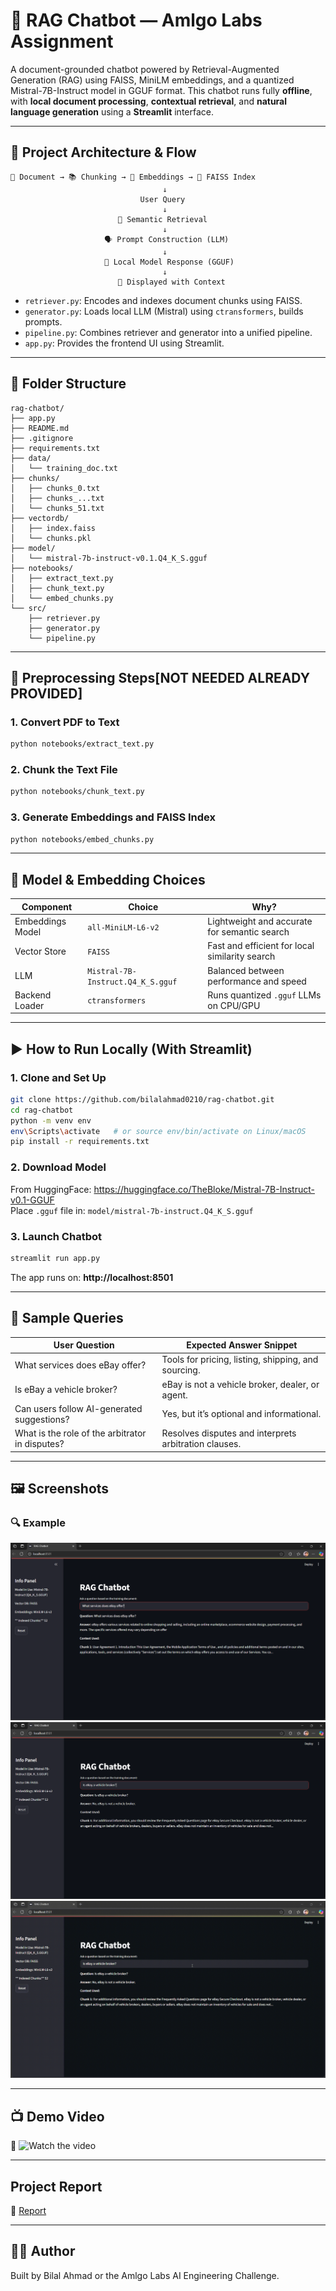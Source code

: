 
# 🤖 RAG Chatbot — Amlgo Labs Assignment

A document-grounded chatbot powered by Retrieval-Augmented Generation (RAG) using FAISS, MiniLM embeddings, and a quantized Mistral-7B-Instruct model in GGUF format. This chatbot runs fully **offline**, with **local document processing**, **contextual retrieval**, and **natural language generation** using a **Streamlit** interface.

---

## 🔧 Project Architecture & Flow

```
📄 Document → 📚 Chunking → 🔢 Embeddings → 📁 FAISS Index
                                  ↓
                             User Query
                                  ↓
                        🧠 Semantic Retrieval
                                  ↓
                     🗣️ Prompt Construction (LLM)
                                  ↓
                     🤖 Local Model Response (GGUF)
                                  ↓
                        📑 Displayed with Context
```

- `retriever.py`: Encodes and indexes document chunks using FAISS.
- `generator.py`: Loads local LLM (Mistral) using `ctransformers`, builds prompts.
- `pipeline.py`: Combines retriever and generator into a unified pipeline.
- `app.py`: Provides the frontend UI using Streamlit.

---

## 📁 Folder Structure

```
rag-chatbot/
├── app.py
├── README.md
├── .gitignore
├── requirements.txt
├── data/
│   └── training_doc.txt
├── chunks/
│   ├── chunks_0.txt
│   ├── chunks_...txt
│   └── chunks_51.txt
├── vectordb/
│   ├── index.faiss
│   └── chunks.pkl
├── model/
│   └── mistral-7b-instruct-v0.1.Q4_K_S.gguf
├── notebooks/
│   ├── extract_text.py
│   ├── chunk_text.py
│   └── embed_chunks.py
└── src/
    ├── retriever.py
    ├── generator.py
    └── pipeline.py
```

---
## 🧩 Preprocessing Steps[NOT NEEDED ALREADY PROVIDED]

### 1. Convert PDF to Text

```bash
python notebooks/extract_text.py
```

### 2. Chunk the Text File

```bash
python notebooks/chunk_text.py
```

### 3. Generate Embeddings and FAISS Index

```bash
python notebooks/embed_chunks.py
```

---


## 🧠 Model & Embedding Choices

| Component            | Choice                                | Why?                                      |
|---------------------|----------------------------------------|-------------------------------------------|
| Embeddings Model    | `all-MiniLM-L6-v2`                     | Lightweight and accurate for semantic search |
| Vector Store        | `FAISS`                                | Fast and efficient for local similarity search |
| LLM                 | `Mistral-7B-Instruct.Q4_K_S.gguf`      | Balanced between performance and speed |
| Backend Loader      | `ctransformers`                        | Runs quantized `.gguf` LLMs on CPU/GPU     |

---

## ▶️ How to Run Locally (With Streamlit)

### 1. Clone and Set Up

```bash
git clone https://github.com/bilalahmad0210/rag-chatbot.git
cd rag-chatbot
python -m venv env
env\Scripts\activate   # or source env/bin/activate on Linux/macOS
pip install -r requirements.txt
```

### 2. Download Model

From HuggingFace: https://huggingface.co/TheBloke/Mistral-7B-Instruct-v0.1-GGUF  
Place `.gguf` file in: `model/mistral-7b-instruct.Q4_K_S.gguf`

### 3. Launch Chatbot

```bash
streamlit run app.py
```

The app runs on: **http://localhost:8501**

---

## 💬 Sample Queries

| User Question                                      | Expected Answer Snippet                                  |
|---------------------------------------------------|-----------------------------------------------------------|
| What services does eBay offer?                    | Tools for pricing, listing, shipping, and sourcing.       |
| Is eBay a vehicle broker?                         | eBay is not a vehicle broker, dealer, or agent.           |
| Can users follow AI-generated suggestions?        | Yes, but it’s optional and informational.                 |
| What is the role of the arbitrator in disputes?   | Resolves disputes and interprets arbitration clauses.     |

---

## 🖼️ Screenshots

### 🔍 Example 

![img_1](assets/1.png)
![img_2](assets/2.png)
![reset](assets/3.gif)


---

## 📺 Demo Video

🎥 ![Watch the video](https://youtu.be/vt5fpE0bzSY)


---

## Project Report

📃 [Report](assets/Project_report.pdf)

---

## 🙋‍♂️ Author

Built by Bilal Ahmad or the Amlgo Labs AI Engineering Challenge.
